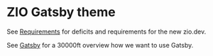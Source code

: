 # ZIO Gatsby theme 

See [Requirements](docs/NOTES.md) for deficits and requirements for the new zio.dev. 

See [Gatsby](docs/GATSBY.md) for a 30000ft overview how we want to use Gatsby. 
